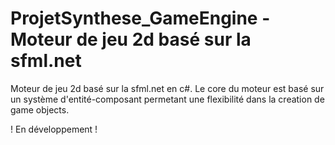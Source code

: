 # ProjetSynthese_GameEngine - Moteur de jeu 2d basé sur la sfml.net

Moteur de jeu 2d basé sur la sfml.net en c#.
Le core du moteur est basé sur un système d'entité-composant permetant une flexibilité dans la creation de game objects.

! En développement !
